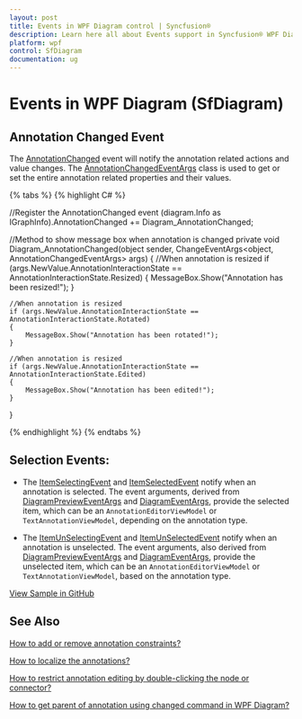 ```yaml
---
layout: post
title: Events in WPF Diagram control | Syncfusion®
description: Learn here all about Events support in Syncfusion® WPF Diagram (SfDiagram) control, its elements and more.
platform: wpf
control: SfDiagram
documentation: ug
---
```


# Events in WPF Diagram (SfDiagram)
## Annotation Changed Event
The [AnnotationChanged](https://help.syncfusion.com/cr/wpf/Syncfusion.UI.Xaml.Diagram.IGraphInfo.html#Syncfusion_UI_Xaml_Diagram_IGraphInfo_AnnotationChanged) event will notify the annotation related actions and value changes. The [AnnotationChangedEventArgs](https://help.syncfusion.com/cr/wpf/Syncfusion.UI.Xaml.Diagram.AnnotationChangedEventArgs.html) class is used to get or set the entire annotation related properties and their values.  

{% tabs %}
{% highlight C# %}

//Register the AnnotationChanged event
(diagram.Info as IGraphInfo).AnnotationChanged += Diagram_AnnotationChanged;

//Method to show message box when annotation is changed
private void Diagram_AnnotationChanged(object sender, ChangeEventArgs<object, AnnotationChangedEventArgs> args)
{
    //When annotation is resized
    if (args.NewValue.AnnotationInteractionState == AnnotationInteractionState.Resized)
    {
        MessageBox.Show("Annotation has been resized!");
    }

    //When annotation is resized
    if (args.NewValue.AnnotationInteractionState == AnnotationInteractionState.Rotated)
    {
        MessageBox.Show("Annotation has been rotated!");
    }

    //When annotation is resized
    if (args.NewValue.AnnotationInteractionState == AnnotationInteractionState.Edited)
    {
        MessageBox.Show("Annotation has been edited!");
    }
}

{% endhighlight %}
{% endtabs %}

## Selection Events:

* The [ItemSelectingEvent](https://help.syncfusion.com/cr/wpf/Syncfusion.UI.Xaml.Diagram.IGraphInfo.html#Syncfusion_UI_Xaml_Diagram_IGraphInfo_ItemSelectingEvent) and [ItemSelectedEvent](https://help.syncfusion.com/cr/wpf/Syncfusion.UI.Xaml.Diagram.IGraphInfo.html#Syncfusion_UI_Xaml_Diagram_IGraphInfo_ItemSelectedEvent) notify when an annotation is selected. The event arguments, derived from [DiagramPreviewEventArgs](https://help.syncfusion.com/cr/wpf/Syncfusion.UI.Xaml.Diagram.DiagramPreviewEventArgs.html) and [DiagramEventArgs](https://help.syncfusion.com/cr/wpf/Syncfusion.UI.Xaml.Diagram.DiagramEventArgs.html), provide the selected item, which can be an `AnnotationEditorViewModel` or `TextAnnotationViewModel`, depending on the annotation type.

* The [ItemUnSelectingEvent](https://help.syncfusion.com/cr/wpf/Syncfusion.UI.Xaml.Diagram.IGraphInfo.html#Syncfusion_UI_Xaml_Diagram_IGraphInfo_ItemUnSelectingEvent) and [ItemUnSelectedEvent](https://help.syncfusion.com/cr/wpf/Syncfusion.UI.Xaml.Diagram.IGraphInfo.html#Syncfusion_UI_Xaml_Diagram_IGraphInfo_ItemUnSelectedEvent) notify when an annotation is unselected. The event arguments, also derived from [DiagramPreviewEventArgs](https://help.syncfusion.com/cr/wpf/Syncfusion.UI.Xaml.Diagram.DiagramPreviewEventArgs.html) and [DiagramEventArgs](https://help.syncfusion.com/cr/wpf/Syncfusion.UI.Xaml.Diagram.DiagramEventArgs.html), provide the unselected item, which can be an `AnnotationEditorViewModel` or `TextAnnotationViewModel`, based on the annotation type.

[View Sample in GitHub](https://github.com/SyncfusionExamples/WPF-Diagram-Examples/tree/master/Samples/Annotations/AnnotationSelection)

## See Also

[How to add or remove annotation constraints?](/wpf/sfdiagram/constraints#annotation-constraints)

[How to localize the annotations?](/wpf/sfdiagram/localization)

[How to restrict annotation editing by double-clicking the node or connector?](https://support.syncfusion.com/kb/article/8539/how-to-restrict-annotation-editing-by-double-clicking-the-node-or-connector-in-wpf-diagram)

[How to get parent of annotation using changed command in WPF Diagram?](https://support.syncfusion.com/kb/article/16202/how-to-get-parent-of-annotation-using-changed-command-in-wpf-diagram)